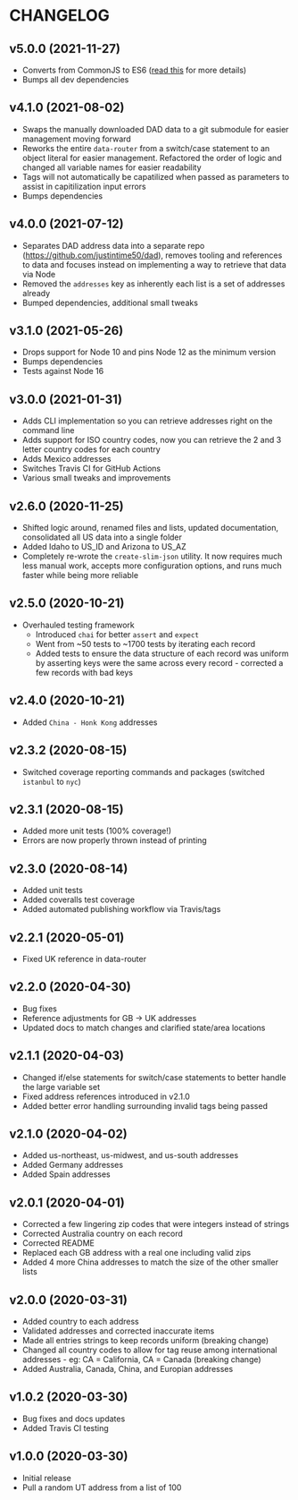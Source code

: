# CHANGELOG

## v5.0.0 (2021-11-27)

* Converts from CommonJS to ES6 ([read this](https://gist.github.com/sindresorhus/a39789f98801d908bbc7ff3ecc99d99c) for more details)
* Bumps all dev dependencies

## v4.1.0 (2021-08-02)

* Swaps the manually downloaded DAD data to a git submodule for easier management moving forward
* Reworks the entire `data-router` from a switch/case statement to an object literal for easier management. Refactored the order of logic and changed all variable names for easier readability
* Tags will not automatically be capatilized when passed as parameters to assist in capitilization input errors
* Bumps dependencies

## v4.0.0 (2021-07-12)

* Separates DAD address data into a separate repo (https://github.com/justintime50/dad), removes tooling and references to data and focuses instead on implementing a way to retrieve that data via Node
* Removed the `addresses` key as inherently each list is a set of addresses already
* Bumped dependencies, additional small tweaks

## v3.1.0 (2021-05-26)

* Drops support for Node 10 and pins Node 12 as the minimum version
* Bumps dependencies
* Tests against Node 16

## v3.0.0 (2021-01-31)

* Adds CLI implementation so you can retrieve addresses right on the command line
* Adds support for ISO country codes, now you can retrieve the 2 and 3 letter country codes for each country
* Adds Mexico addresses
* Switches Travis CI for GitHub Actions
* Various small tweaks and improvements

## v2.6.0 (2020-11-25)

* Shifted logic around, renamed files and lists, updated documentation, consolidated all US data into a single folder
* Added Idaho to US_ID and Arizona to US_AZ
* Completely re-wrote the `create-slim-json` utility. It now requires much less manual work, accepts more configuration options, and runs much faster while being more reliable

## v2.5.0 (2020-10-21)

* Overhauled testing framework
  * Introduced `chai` for better `assert` and `expect`
  * Went from ~50 tests to ~1700 tests by iterating each record
  * Added tests to ensure the data structure of each record was uniform by asserting keys were the same across every record - corrected a few records with bad keys

## v2.4.0 (2020-10-21)

* Added `China - Honk Kong` addresses

## v2.3.2 (2020-08-15)

* Switched coverage reporting commands and packages (switched `istanbul` to `nyc`)

## v2.3.1 (2020-08-15)

* Added more unit tests (100% coverage!)
* Errors are now properly thrown instead of printing

## v2.3.0 (2020-08-14)

* Added unit tests
* Added coveralls test coverage
* Added automated publishing workflow via Travis/tags

## v2.2.1 (2020-05-01)

* Fixed UK reference in data-router

## v2.2.0 (2020-04-30)

* Bug fixes
* Reference adjustments for GB -> UK addresses
* Updated docs to match changes and clarified state/area locations

## v2.1.1 (2020-04-03)

* Changed if/else statements for switch/case statements to better handle the large variable set
* Fixed address references introduced in v2.1.0
* Added better error handling surrounding invalid tags being passed

## v2.1.0 (2020-04-02)

* Added us-northeast, us-midwest, and us-south addresses
* Added Germany addresses
* Added Spain addresses

## v2.0.1 (2020-04-01)

* Corrected a few lingering zip codes that were integers instead of strings
* Corrected Australia country on each record
* Corrected README
* Replaced each GB address with a real one including valid zips
* Added 4 more China addresses to match the size of the other smaller lists

## v2.0.0 (2020-03-31)

* Added country to each address
* Validated addresses and corrected inaccurate items
* Made all entries strings to keep records uniform (breaking change)
* Changed all country codes to allow for tag reuse among international addresses - eg: CA = California, CA = Canada (breaking change)
* Added Australia, Canada, China, and Europian addresses

## v1.0.2 (2020-03-30)

* Bug fixes and docs updates
* Added Travis CI testing

## v1.0.0 (2020-03-30)

* Initial release
* Pull a random UT address from a list of 100

